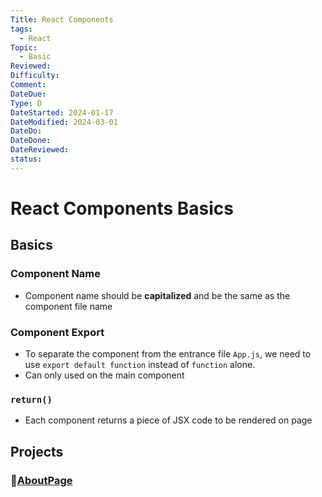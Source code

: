 ```yaml
---
Title: React Components
tags:
  - React
Topic:
  - Basic
Reviewed: 
Difficulty: 
Comment: 
DateDue: 
Type: D
DateStarted: 2024-01-17
DateModified: 2024-03-01
DateDo: 
DateDone: 
DateReviewed: 
status:
---
```


# React Components Basics

## Basics

### Component Name
- Component name should be **capitalized** and be the same as the component file name

### Component Export
- To separate the component from the entrance file `App.js`, we need to use `export default function` instead of `function` alone.
- Can only used on the main component

### `return()`
- Each component returns a piece of JSX code to be rendered on page

## Projects

### 📌[AboutPage](../../DB-React-Components/AboutPage.md)


